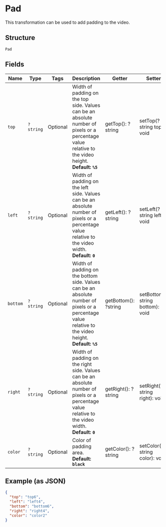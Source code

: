 
# Pad

This transformation can be used to add padding to the video.

## Structure

`Pad`

## Fields

| Name | Type | Tags | Description | Getter | Setter |
|  --- | --- | --- | --- | --- | --- |
| `top` | `?string` | Optional | Width of padding on the top side. Values can be an absolute number of pixels or a percentage value relative to the video height. **Default: `%5`** | getTop(): ?string | setTop(?string top): void |
| `left` | `?string` | Optional | Width of padding on the left side. Values can be an absolute number of pixels or a percentage value relative to the video width. **Default: `0`** | getLeft(): ?string | setLeft(?string left): void |
| `bottom` | `?string` | Optional | Width of padding on the bottom side. Values can be an absolute number of pixels or a percentage value relative to the video height. **Default: `%5`** | getBottom(): ?string | setBottom(?string bottom): void |
| `right` | `?string` | Optional | Width of padding on the right side. Values can be an absolute number of pixels or a percentage value relative to the video width. **Default: `0`** | getRight(): ?string | setRight(?string right): void |
| `color` | `?string` | Optional | Color of padding area. **Default: `black`** | getColor(): ?string | setColor(?string color): void |

## Example (as JSON)

```json
{
  "top": "top6",
  "left": "left4",
  "bottom": "bottom6",
  "right": "right4",
  "color": "color2"
}
```

